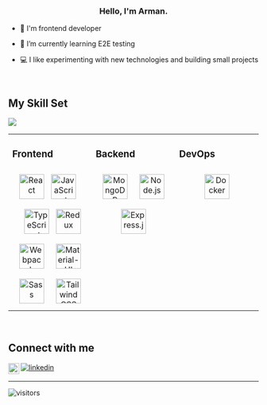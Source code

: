 <div align="center">
<!-- <img src="https://rishavanand.github.io/static/images/greetings.gif" align="center" style="width: 100%" /> -->
</div>  
  

### <div align="center">Hello, I'm Arman. </div>  
  

- 🔭 I'm frontend developer

- 🌱 I’m currently learning E2E testing 
  
- 💻 I like experimenting with new technologies and building small projects  
  

<br/>  


## My Skill Set  
<a href="https://www.codewars.com/users/armanpwnz"><img src="https://www.codewars.com/users/armanpwnz/badges/small"></a>
<table><tr><td valign="top" width="33%">



### Frontend  
<div align="center">  
<img style="margin 10px" src="https://api.iconify.design/vscode-icons:file-type-reactjs.svg" alt="React" height="50" />
<img style="margin: 10px" src="https://api.iconify.design/logos:javascript.svg" alt="JavaScript" height="50" />
<img style="margin: 10px" src="https://api.iconify.design/logos:typescript-icon.svg" alt="TypeScript" height="50" />  
<img style="margin 10px" src="https://api.iconify.design/logos:redux.svg" alt="Redux" height="50" />
<img style="margin: 10px" src="https://api.iconify.design/logos:webpack.svg" alt="Webpack" height="50" />
<img style="margin: 10px" src="https://user-images.githubusercontent.com/53177375/100646696-a427e900-333e-11eb-87f5-503de8ab1ab6.png" alt="Material-UI" height="50" />  
<img style="margin: 10px" src="https://api.iconify.design/logos:sass.svg" alt="Sass" height="50" />
<img style="margin: 10px" src="https://api.iconify.design/logos:tailwindcss-icon.svg" alt="TailwindCSS" height="50" />  


</td><td valign="top" width="33%">



### Backend  
<div align="center">  
<img style="margin: 10px" src="https://api.iconify.design/vscode-icons:file-type-mongo.svg" alt="MongoDB" height="50" />  
<img style="margin: 10px" src="https://api.iconify.design/logos:nodejs.svg" alt="Node.js" height="50" /> 
<img style="margin: 10px" src="https://api.iconify.design/logos:express.svg" alt="Express.js" height="50" />    

</td><td valign="top" width="33%">
  
### DevOps  
<div align="center">  
<img style="margin: 10px" src="https://api.iconify.design/logos:docker-icon.svg" alt="Docker" height="50" /> 
</div>
</td></tr></table>  


<br/>  


## Connect with me  
<a href="https://linkedin.com/in/armanzhumanov" target="_blank">
<img src=https://img.shields.io/badge/linkedin-%231E77B5.svg?&style=for-the-badge&logo=linkedin&logoColor=white alt=linkedin style="margin-bottom: 5px;" />
</a>
<a href="https://t.me/armasher">
 <img align="left" alt="Arman Zhumanov" width="22px" src="https://cdn.jsdelivr.net/npm/simple-icons@v3/icons/telegram.svg" />
</a>

<br />

---------------------------------------------------------------------------------------------------------------------------------------------------------------------------------
![visitors](https://visitor-badge.glitch.me/badge?page_id=armanpwnz.armanpwnz) 

<!--
**armanpwnz/armanpwnz** is a ✨ _special_ ✨ repository because its `README.md` (this file) appears on your GitHub profile. 



Here are some ideas to get you started:

- 🔭 I’m currently working on ...
- 🌱 I’m currently learning ...
- 👯 I’m looking to collaborate on ...
- 🤔 I’m looking for help with ...
- 💬 Ask me about ...
- 📫 How to reach me: ...
- 😄 Pronouns: ...
- ⚡ Fun fact: ...
-->
